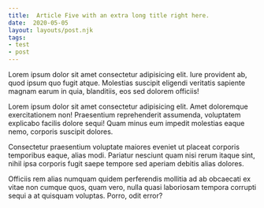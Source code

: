 ```yaml
---
title:  Article Five with an extra long title right here.
date:  2020-05-05
layout: layouts/post.njk
tags: 
- test
- post
---
```

Lorem ipsum dolor sit amet consectetur adipisicing elit. Iure provident ab, quod ipsum quo fugit atque. Molestias suscipit eligendi veritatis sapiente magnam earum in quia, blanditiis, eos sed dolorem officiis!
<!--more-->
Lorem ipsum dolor sit amet consectetur adipisicing elit. Amet doloremque exercitationem non! Praesentium reprehenderit assumenda, voluptatem explicabo facilis dolore sequi! Quam minus eum impedit molestias eaque nemo, corporis suscipit dolores.
 
Consectetur praesentium voluptate maiores eveniet ut placeat corporis temporibus eaque, alias modi. Pariatur nesciunt quam nisi rerum itaque sint, nihil ipsa corporis fugit saepe tempore sed aperiam debitis alias dolores.

Officiis rem alias numquam quidem perferendis mollitia ad ab obcaecati ex vitae non cumque quos, quam vero, nulla quasi laboriosam tempora corrupti sequi a at quisquam voluptas. Porro, odit error?